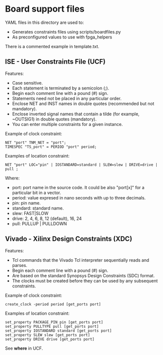 # Board support files

YAML files in this directory are used to:
* Generates constraints files using scripts/boardfiles.py
* As preconfigured values to use with fpga_helpers

There is a commented example in template.txt.

## ISE - User Constraints File (UCF)

Features:
* Case sensitive.
* Each statement is terminated by a semicolon (;).
* Begin each comment line with a pound (#) sign.
* Statements need not be placed in any particular order.
* Enclose NET and INST names in double quotes (recommended but not mandatory).
* Enclose inverted signal names that contain a tilde (for example, ~OUTSIG1) in double quotes (mandatory).
* You can enter multiple constraints for a given instance.

Example of clock constraint:
```
NET "port" TNM_NET = "port";
TIMESPEC "TS_port" = PERIOD "port" period;
```

Examples of location constraint:
```
NET "port" LOC="pin" | IOSTANDARD=standard | SLEW=slew | DRIVE=drive | pull ;
```

Where:
* port: port name in the source code. It could be also "port[x]" for a particular bit in a vector.
* period: value expresed in nano seconds with up to three decimals.
* pin: pin name.
* standard: standard name.
* slew: FAST|SLOW
* drive: 2, 4, 6, 8, 12 (default), 16, 24
* pull: PULLUP | PULLDOWN

## Vivado - Xilinx Design Constraints (XDC)

Features:
* Tcl commands that the Vivado Tcl interpreter sequentially reads and parses.
* Begin each comment line with a pound (#) sign.
* Are based on the standard Synopsys Design Constraints (SDC) format.
* The clocks must be created before they can be used by any subsequent constraints.

Example of clock constraint:
```
create_clock -period period [get_ports port]
```

Examples of location constraint:
```
set_property PACKAGE_PIN pin [get_ports port]
set_property PULLTYPE pull [get_ports port]
set_property IOSTANDARD standard [get_ports port]
set_property SLEW slew [get_ports port]
set_property DRIVE drive [get_ports port]
```

See **where** in UCF.

